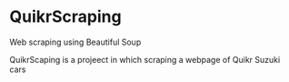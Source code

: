 # QuikrScraping
Web scraping using Beautiful Soup

QuikrScaping is a projeect in which scraping a webpage of Quikr Suzuki cars
